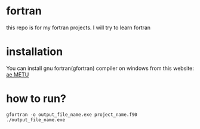 # fortran
this repo is for my fortran projects. I will try to learn fortran

# installation
You can install gnu fortran(gfortran) compiler on windows from this website: [ae METU](http://www.ae.metu.edu.tr/~ae305/gfortran_on_windows/)

# how to run?
` gfortran -o output_file_name.exe project_name.f90 `
` ./output_file_name.exe `
